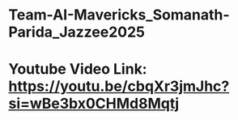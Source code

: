 # Team-AI-Mavericks_Somanath-Parida_Jazzee2025
# Youtube Video Link: https://youtu.be/cbqXr3jmJhc?si=wBe3bx0CHMd8Mqtj
